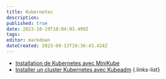 ```yaml
---
title: Kubernetes
description: 
published: true
date: 2023-10-19T10:04:03.499Z
tags: 
editor: markdown
dateCreated: 2023-09-13T18:36:43.424Z
---
```


 - [Installation de Kubernetes avec MiniKube](/Kubernetes/Installation-Minikube)
 - [Installer un cluster Kubernetes avec Kubeadm](/Kubernetes/Installation-Kubeadm)
 {.links-list}